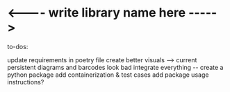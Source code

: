 # <---- write library name here ----->

to-dos:

update requirements in poetry file
create better visuals --> current persistent diagrams and barcodes look bad
integrate everything -- create a python package
add containerization & test cases
add package usage instructions? 


